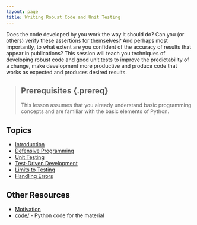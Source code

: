 ```yaml
---
layout: page
title: Writing Robust Code and Unit Testing
---
```


Does the code developed by you work the way it should do? Can you (or others) verify these assertions for themselves? And perhaps most importantly, to what extent are you confident of the accuracy of results that appear in publications? This session will teach you techniques of developing robust code and good unit tests to improve the predictability of a change, make development more productive and produce code that works as expected and produces desired results.

> ## Prerequisites {.prereq}
> 
> This lesson assumes that you already understand basic programming concepts
> and are familiar with the basic elements of Python.

## Topics

*  [Introduction](01-intro.html)
*  [Defensive Programming](02-defensive.html)
*  [Unit Testing](03-unittesting.html)
*  [Test-Driven Development](04-tdd.html)
*  [Limits to Testing](05-testinglimits.html)
*  [Handling Errors](06-errors.html)

## Other Resources

* [Motivation](motivation.html)
* [code/](https://github.com/softwaresaved/NGCMGSoton-2015-06-21/tree/gh-pages/novice/python-unit-testing/code) - Python code for the material
